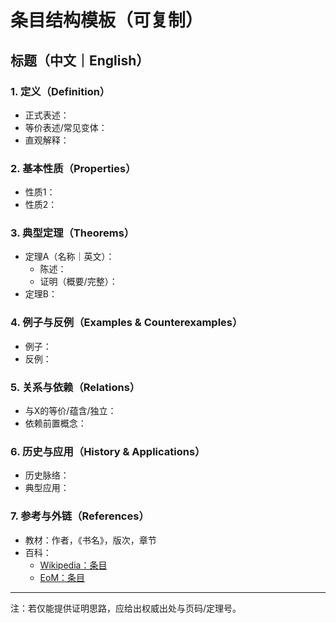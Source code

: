 # 条目结构模板（可复制）

## 标题（中文｜English）

### 1. 定义（Definition）

- 正式表述：
- 等价表述/常见变体：
- 直观解释：

### 2. 基本性质（Properties）

- 性质1：
- 性质2：

### 3. 典型定理（Theorems）

- 定理A（名称｜英文）：
  - 陈述：
  - 证明（概要/完整）：
- 定理B：

### 4. 例子与反例（Examples & Counterexamples）

- 例子：
- 反例：

### 5. 关系与依赖（Relations）

- 与X的等价/蕴含/独立：
- 依赖前置概念：

### 6. 历史与应用（History & Applications）

- 历史脉络：
- 典型应用：

### 7. 参考与外链（References）

- 教材：作者，《书名》，版次，章节
- 百科：
  - [Wikipedia：条目](https://en.wikipedia.org/wiki/)
  - [EoM：条目](https://encyclopediaofmath.org/wiki/)

---
注：若仅能提供证明思路，应给出权威出处与页码/定理号。
